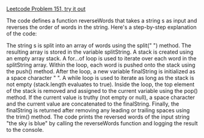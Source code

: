 [Leetcode Problem 151, try it out](https://leetcode.com/problems/reverse-words-in-a-string/)



The code defines a function reverseWords that takes a string s as input and reverses the order of words in the string. Here's a step-by-step explanation of the code:

The string s is split into an array of words using the split(" ") method. The resulting array is stored in the variable splitString.
A stack is created using an empty array stack.
A for...of loop is used to iterate over each word in the splitString array.
Within the loop, each word is pushed onto the stack using the push() method.
After the loop, a new variable finalString is initialized as a space character " ".
A while loop is used to iterate as long as the stack is not empty (stack.length evaluates to true).
Inside the loop, the top element of the stack is removed and assigned to the current variable using the pop() method.
If the current value is truthy (not empty or null), a space character and the current value are concatenated to the finalString.
Finally, the finalString is returned after removing any leading or trailing spaces using the trim() method.
The code prints the reversed words of the input string "the sky is blue" by calling the reverseWords function and logging the result to the console.


